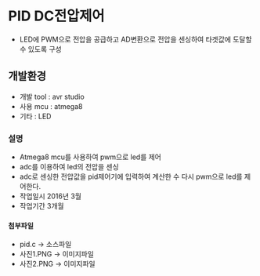 # PID DC전압제어

  - LED에 PWM으로 전압을 공급하고 AD변환으로 전압을 센싱하여 타겟값에 도달할 수 있도록 구성
  
## 개발환경
  - 개발 tool : avr studio
  - 사용 mcu : atmega8
  - 기타 : LED
  
### 설명
  - Atmega8 mcu를 사용하여 pwm으로 led를 제어
  - adc를 이용하여 led의 전압을 센싱
  - adc로 센싱한 전압값을 pid제어기에 입력하여 계산한 수 다시 pwm으로 led를 제어한다.
  - 작업일시 2016년 3월
  - 작업기간 3개월

#### 첨부파일
  - pid.c -> 소스파일
  - 사진1.PNG -> 이미지파일
  - 사진2.PNG -> 이미지파일

